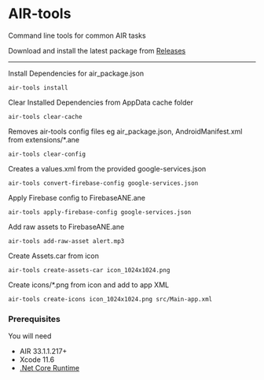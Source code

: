 # AIR-tools

Command line tools for common AIR tasks

Download and install the latest package from [Releases](https://github.com/tuarua/AIR-Tools/releases)

-------------

Install Dependencies for air_package.json

```shell
air-tools install
```

Clear Installed Dependencies from AppData cache folder

```shell
air-tools clear-cache
```

Removes air-tools config files eg air_package.json, AndroidManifest.xml from extensions/*.ane

```shell
air-tools clear-config
```

Creates a values.xml from the provided google-services.json

```shell
air-tools convert-firebase-config google-services.json
```

Apply Firebase config to FirebaseANE.ane

```shell
air-tools apply-firebase-config google-services.json
```

Add raw assets to FirebaseANE.ane

```shell
air-tools add-raw-asset alert.mp3
```

Create Assets.car from icon

```shell
air-tools create-assets-car icon_1024x1024.png
```

Create icons/*.png from icon and add to app XML

```shell
air-tools create-icons icon_1024x1024.png src/Main-app.xml
```

### Prerequisites

You will need

- AIR 33.1.1.217+
- Xcode 11.6
- [.Net Core Runtime](https://dotnet.microsoft.com/download/dotnet-core/3.1)

